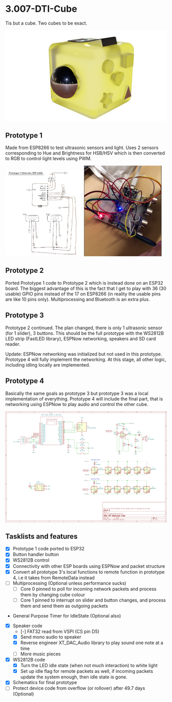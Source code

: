 # 3.007-DTI-Cube
Tis but a cube. Two cubes to be exact.

![fidget cube](assets/cube.jpg)


## Prototype 1
Made from ESP8266 to test ultrasonic sensors and light. Uses 2 sensors corresponding to Hue and Brightness for HSB/HSV which is then converted to RGB to control light levels using PWM.

<p float="middle">
  <img src="assets/proto_1.png" width="48%" />
  <img src="assets/proto_1_irl.png" width="48%" />
</p>

## Prototype 2
Ported Prototype 1 code to Prototype 2 which is instead done on an ESP32 board. The biggest advantage of this is the fact that I get to play with 36 (30 usable) GPIO pins instead of the 17 on ESP8266 (in reality the usable pins are like 10 pins only). Multiprocessing and Bluetooth is an extra plus.


## Prototype 3
Prototype 2 continued. The plan changed, there is only 1 ultrasonic sensor (for 1 slider), 3 buttons. This should be the full prototype with the WS2812B LED strip (FastLED library), ESPNow networking, speakers and SD card reader.

Update: ESPNow networking was initialized but not used in this prototype. Prototype 4 will fully implement the networking. At this stage, all other logic, including idling locally are implemented.



## Prototype 4
Basically the same goals as prototype 3 but prototype 3 was a local implementation of everything. Prototype 4 will include the final part, that is networking using ESPNow to play audio and control the other cube.

![Final Prototype](/assets/DTI_Cube_Proto.png)

## Tasklists and features
- [x] Prototype 1 code ported to ESP32
- [x] Button handler button
- [x] WS2812B control 
- [x] Connectivity with other ESP boards using ESPNow and packet structure
- [x] Convert all prototype 3's local functions to remote function in prototype 4, i.e it takes from RemoteData instead
- [ ] Multiprocessing (Optional unless performance sucks)
  - [ ] Core 0 pinned to poll for incoming network packets and process them by changing cube colour
  - [ ] Core 1 pinned to interrupt on slider and button changes, and process them and send them as outgoing packets 
- General Purpose Timer for IdleState (Optional also)
- [x] Speaker code
  - [-] FAT32 read from VSPI (CS pin D5)
  - [x] Send mono audio to speaker
  - [x] Reverse engineer XT_DAC_Audio library to play sound one note at a time
  - [ ] More music pieces 
- [x] WS2812B code
  - [x] Turn the LED idle state (when not much interaction) to white light
  - [x] Set up idle flag for remote packets as well, if incoming packets update the system enough, then idle state is gone.
- [x] Schematics for final prototype
- [ ] Protect device code from overflow (or rollover) after 49.7 days (Optional)

